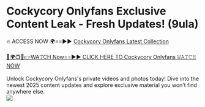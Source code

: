 # Cockycory Onlyfans Exclusive Content Leak - Fresh Updates! (9ula)

🔥 ACCESS NOW 🌍==►► <a href="https://tinyurl.com/kvy9nzfs" rel="nofollow">Cockycory Onlyfans Latest Collection</a>
<br><br>
[🔴🌍📺📱👉WA𝚃CH Now==►► CLICK HERE TO Cockycory Onlyfans 𝚆𝙰𝚃𝙲𝙷 NOW](https://tinyurl.com/kvy9nzfs)
<br><br>
Unlock Cockycory Onlyfans's private videos and photos today! Dive into the newest 2025 content updates and explore exclusive material you won’t find anywhere else.
<br>
<a href="https://tinyurl.com/kvy9nzfs" rel="nofollow" data-target="animated-image.originalLink"><img src="https://camo.githubusercontent.com/8a4f000d20f83aca3bf7ec5f350d767afa0574a8a352519fd8cfa583a6f93a33/68747470733a2f2f692e696d6775722e636f6d2f644a486b345a712e676966" data-canonical-src="https://i.imgur.com/dJHk4Zq.gif" style="max-width: 100%; display: inline-block;" data-target="animated-image.originalImage"></a>
<br>
